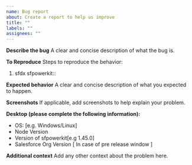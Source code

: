 ```yaml
---
name: Bug report
about: Create a report to help us improve
title: ""
labels: ""
assignees: ""
---
```


**Describe the bug**
A clear and concise description of what the bug is.

**To Reproduce**
Steps to reproduce the behavior:

1. sfdx sfpowerkit:<module>:<command> <options>

**Expected behavior**
A clear and concise description of what you expected to happen.

**Screenshots**
If applicable, add screenshots to help explain your problem.

**Desktop (please complete the following information):**

- OS: [e.g. Windows/Linux]
- Node Version
- Version of sfpowerkit[e.g  1.45.0]
- Salesforce Org Version [ In case of pre release window ]

**Additional context**
Add any other context about the problem here.
